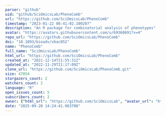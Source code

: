 ```yaml
---
parser: "github"
uid: "github/SciOmicsLab/PhenoComb"
url: "https://github.com/SciOmicsLab/PhenoComb"
timestamp: "2023-01-22 00:41:02.100207"
description: "An R package for combinatorial analysis of phenotypes"
avatar: "https://avatars.githubusercontent.com/u/69360691?v=4"
repo_url: "https://github.com/SciOmicsLab/PhenoComb"
doi: "10.1093/bioadv/vbac052"
name: "PhenoComb"
full_name: "SciOmicsLab/PhenoComb"
html_url: "https://github.com/SciOmicsLab/PhenoComb"
created_at: "2021-12-14T21:55:31Z"
updated_at: "2022-11-29T21:17:09Z"
clone_url: "https://github.com/SciOmicsLab/PhenoComb.git"
size: 47054
stargazers_count: 2
watchers_count: 2
language: "R"
open_issues_count: 5
subscribers_count: 2
owner: {"html_url": "https://github.com/SciOmicsLab", "avatar_url": "https://avatars.githubusercontent.com/u/69360691?v=4", "login": "SciOmicsLab", "type": "Organization"}
date: "2025-09-20 14:24:41.983708"
---
```

